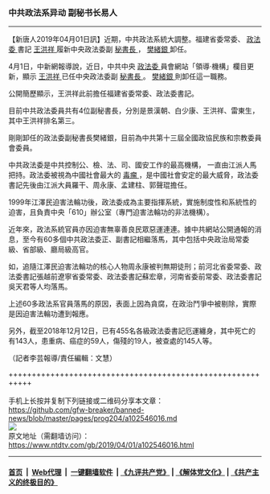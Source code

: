 ### 中共政法系异动  副秘书长易人
------------------------

<div class="post_content" itemprop="articleBody">
 <p>
  【新唐人2019年04月01日訊】近期，中共政法系統大調整。福建省委常委、
  <a href="https://www.ntdtv.com/b5/政法委.htm">
   政法委
  </a>
  書記
  <a href="https://www.ntdtv.com/b5/王洪祥.htm">
   王洪祥
  </a>
  履新中央政法委副
  <a href="https://www.ntdtv.com/b5/秘書長.htm">
   秘書長
  </a>
  ，
  <a href="https://www.ntdtv.com/b5/樊緒銀.htm">
   樊緒銀
  </a>
  卸任。
 </p>
 <p>
  4月1日，中新網報導說，近日，中共中央
  <a href="https://www.ntdtv.com/b5/政法委.htm">
   政法委
  </a>
  員會網站「領導·機構」欄目更新，顯示
  <a href="https://www.ntdtv.com/b5/王洪祥.htm">
   王洪祥
  </a>
  已任中央政法委副
  <a href="https://www.ntdtv.com/b5/秘書長.htm">
   秘書長
  </a>
  。
  <a href="https://www.ntdtv.com/b5/樊緒銀.htm">
   樊緒銀
  </a>
  則卸任這一職務。
 </p>
 <p>
  公開簡歷顯示，王洪祥此前擔任福建省委常委、政法委書記。
 </p>
 <p>
  目前中共政法委員共有4位副秘書長，分別是景漢朝、白少康、王洪祥、雷東生，其中王洪祥排名第三。
 </p>
 <p>
  剛剛卸任的政法委副秘書長樊緒銀，目前為中共第十三屆全國政協民族和宗教委員會委員。
 </p>
 <p>
  中共政法委是中共控制公、檢、法、司、國安工作的最高機構， 一直由江派人馬把持。政法委被視為中國社會最大的
  <a href="https://www.ntdtv.com/b5/毒瘤.htm">
   毒瘤
  </a>
  ，是中國社會安定的最大威脅，政法委書記先後由江派大員羅干、周永康、孟建柱、郭聲琨擔任。
 </p>
 <p>
  1999年江澤民迫害法輪功後，政法委成為主要指揮系統，實施制度性和系統性的迫害，且負責中央「610」辦公室（專門迫害法輪功的非法機構）。
 </p>
 <p>
  近年來，政法系統官員亦因迫害無辜善良民眾惡運連連。據中共網站公開通報的消息，至今有60多個中共政法委正、副書記相繼落馬，其中包括中央政治局常委級、省部級、廳局級高官。
 </p>
 <p>
  如，追隨江澤民迫害法輪功的核心人物周永康被判無期徒刑；前河北省委常委、政法委書記張越前遼寧省委常委、政法委書記蘇宏章，河南省委前常委、政法委書記吳天君等人均落馬。
 </p>
 <p>
  上述60多政法系官員落馬的原因，表面上因為貪腐，在政治鬥爭中被剔除，實際是因迫害法輪功遭到報應。
 </p>
 <p>
  另外，截至2018年12月12日，已有455名各級政法委書記厄運纏身，其中死亡的有143人，患重病、癌症的59人，傷殘的19人，被查處的145人等。
 </p>
 <p>
  （記者李芸報導/責任編輯：文慧）
 </p>
 <div class="single_ad">
 </div>
</div>

+++++++++++++++++++++++++++++++++++++++++++++++++++++++++++<br/><br/>
手机上长按并复制下列链接或二维码分享本文章：<br/>
https://github.com/gfw-breaker/banned-news/blob/master/pages/prog204/a102546016.md <br/>
<a href='https://github.com/gfw-breaker/banned-news/blob/master/pages/prog204/a102546016.md'><img src='https://github.com/gfw-breaker/banned-news/blob/master/pages/prog204/a102546016.md.png'/></a> <br/>
原文地址（需翻墙访问）：https://www.ntdtv.com/gb/2019/04/01/a102546016.html


------------------------
#### [首页](https://github.com/gfw-breaker/banned-news/blob/master/README.md) &nbsp;|&nbsp; [Web代理](https://github.com/labour-camp/helloworld) &nbsp;|&nbsp; [一键翻墙软件](https://github.com/gfw-breaker/nogfw/blob/master/README.md) &nbsp;| [《九评共产党》](https://github.com/gfw-breaker/9ping.md/blob/master/README.md#九评之一评共产党是什么) | [《解体党文化》](https://github.com/gfw-breaker/jtdwh.md/blob/master/README.md) | [《共产主义的终极目的》](https://github.com/gfw-breaker/gczydzjmd.md/blob/master/README.md)

